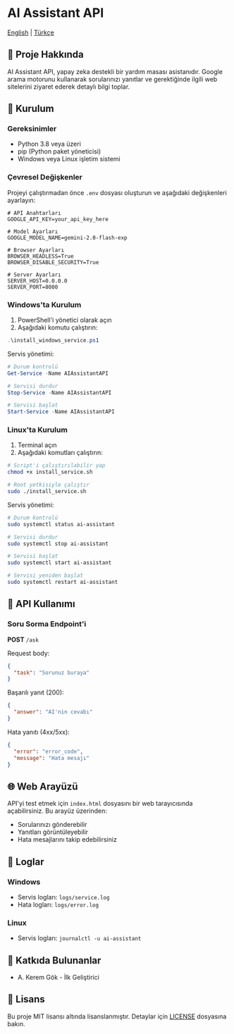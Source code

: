 # AI Assistant API

[English](README_EN.md) | [Türkçe](README.md)

## 🚀 Proje Hakkında

AI Assistant API, yapay zeka destekli bir yardım masası asistanıdır. Google arama motorunu kullanarak sorularınızı yanıtlar ve gerektiğinde ilgili web sitelerini ziyaret ederek detaylı bilgi toplar.

## 🔧 Kurulum

### Gereksinimler

- Python 3.8 veya üzeri
- pip (Python paket yöneticisi)
- Windows veya Linux işletim sistemi

### Çevresel Değişkenler

Projeyi çalıştırmadan önce `.env` dosyası oluşturun ve aşağıdaki değişkenleri ayarlayın:

```env
# API Anahtarları
GOOGLE_API_KEY=your_api_key_here

# Model Ayarları
GOOGLE_MODEL_NAME=gemini-2.0-flash-exp

# Browser Ayarları
BROWSER_HEADLESS=True
BROWSER_DISABLE_SECURITY=True

# Server Ayarları
SERVER_HOST=0.0.0.0
SERVER_PORT=8000
```

### Windows'ta Kurulum

1. PowerShell'i yönetici olarak açın
2. Aşağıdaki komutu çalıştırın:

```powershell
.\install_windows_service.ps1
```

Servis yönetimi:

```powershell
# Durum kontrolü
Get-Service -Name AIAssistantAPI

# Servisi durdur
Stop-Service -Name AIAssistantAPI

# Servisi başlat
Start-Service -Name AIAssistantAPI
```

### Linux'ta Kurulum

1. Terminal açın
2. Aşağıdaki komutları çalıştırın:

```bash
# Script'i çalıştırılabilir yap
chmod +x install_service.sh

# Root yetkisiyle çalıştır
sudo ./install_service.sh
```

Servis yönetimi:

```bash
# Durum kontrolü
sudo systemctl status ai-assistant

# Servisi durdur
sudo systemctl stop ai-assistant

# Servisi başlat
sudo systemctl start ai-assistant

# Servisi yeniden başlat
sudo systemctl restart ai-assistant
```

## 📡 API Kullanımı

### Soru Sorma Endpoint'i

**POST** `/ask`

Request body:

```json
{
  "task": "Sorunuz buraya"
}
```

Başarılı yanıt (200):

```json
{
  "answer": "AI'nin cevabı"
}
```

Hata yanıtı (4xx/5xx):

```json
{
  "error": "error_code",
  "message": "Hata mesajı"
}
```

## 🌐 Web Arayüzü

API'yi test etmek için `index.html` dosyasını bir web tarayıcısında açabilirsiniz. Bu arayüz üzerinden:

- Sorularınızı gönderebilir
- Yanıtları görüntüleyebilir
- Hata mesajlarını takip edebilirsiniz

## 📝 Loglar

### Windows

- Servis logları: `logs/service.log`
- Hata logları: `logs/error.log`

### Linux

- Servis logları: `journalctl -u ai-assistant`

## 👥 Katkıda Bulunanlar

- A. Kerem Gök - İlk Geliştirici

## 📄 Lisans

Bu proje MIT lisansı altında lisanslanmıştır. Detaylar için [LICENSE](LICENSE) dosyasına bakın.
